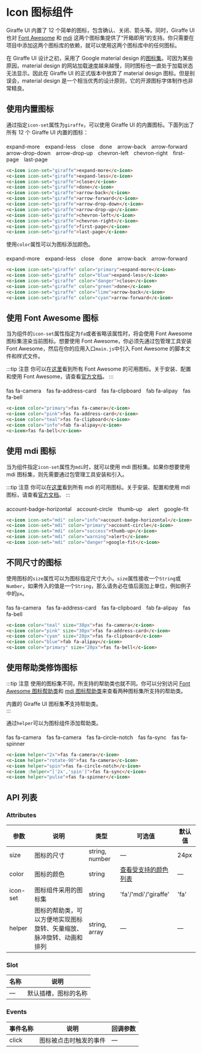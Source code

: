 # Icon 图标组件

Giraffe UI 内置了 12 个简单的图标，包含确认、关闭、箭头等。同时，Giraffe UI 也对 [Font Awesome](https://fontawesome.com/start) 和  [mdi](http://materialdesignicons.com/) 这两个图标集提供了“开箱即用”的支持。你只需要在项目中添加这两个图标库的依赖，就可以使用这两个图标库中的任何图标。

在 Giraffe UI 设计之初，采用了 Google material design 的[图标集](https://material.io/resources/icons/?style=baseline)。可因为某些原因，material design 的网站加载速度越来越慢，同时图标也一直处于加载状态无法显示。因此在 Giraffe UI 的正式版本中放弃了 material design 图标。但是别误会，material design 是一个相当优秀的设计原则，它的开源图标字体制作也非常精良。

## 使用内置图标

通过指定`icon-set`属性为`giraffe`，可以使用 Giraffe UI 的内置图标。下面列出了所有 12 个 Giraffe UI 内置的图标：

<div style="margin-top: 20px;">
  <c-icon icon-set="giraffe" style="margin-right: 10px;">expand-more</c-icon>
  <c-icon icon-set="giraffe" style="margin-right: 10px;">expand-less</c-icon>
  <c-icon icon-set="giraffe" style="margin-right: 10px;">close</c-icon>
  <c-icon icon-set="giraffe" style="margin-right: 10px;">done</c-icon>
  <c-icon icon-set="giraffe" style="margin-right: 10px;">arrow-back</c-icon>
  <c-icon icon-set="giraffe" style="margin-right: 10px;">arrow-forward</c-icon>
  <c-icon icon-set="giraffe" style="margin-right: 10px;">arrow-drop-down</c-icon>
  <c-icon icon-set="giraffe" style="margin-right: 10px;">arrow-drop-up</c-icon>
  <c-icon icon-set="giraffe" style="margin-right: 10px;">chevron-left</c-icon>
  <c-icon icon-set="giraffe" style="margin-right: 10px;">chevron-right</c-icon>
  <c-icon icon-set="giraffe" style="margin-right: 10px;">first-page</c-icon>
  <c-icon icon-set="giraffe">last-page</c-icon>
</div>

```html
<c-icon icon-set="giraffe">expand-more</c-icon>
<c-icon icon-set="giraffe">expand-less</c-icon>
<c-icon icon-set="giraffe">close</c-icon>
<c-icon icon-set="giraffe">done</c-icon>
<c-icon icon-set="giraffe">arrow-back</c-icon>
<c-icon icon-set="giraffe">arrow-forward</c-icon>
<c-icon icon-set="giraffe">arrow-drop-down</c-icon>
<c-icon icon-set="giraffe">arrow-drop-up</c-icon>
<c-icon icon-set="giraffe">chevron-left</c-icon>
<c-icon icon-set="giraffe">chevron-right</c-icon>
<c-icon icon-set="giraffe">first-page</c-icon>
<c-icon icon-set="giraffe">last-page</c-icon>
```

使用`color`属性可以为图标添加颜色。

<div style="margin-top: 20px;">
  <c-icon icon-set="giraffe" style="margin-right: 10px;" color="primary">expand-more</c-icon>
  <c-icon icon-set="giraffe" style="margin-right: 10px;" color="blue">expand-less</c-icon>
  <c-icon icon-set="giraffe" style="margin-right: 10px;" color="danger">close</c-icon>
  <c-icon icon-set="giraffe" style="margin-right: 10px;" color="green">done</c-icon>
  <c-icon icon-set="giraffe" style="margin-right: 10px;" color="lime">arrow-back</c-icon>
  <c-icon icon-set="giraffe" color="cyan">arrow-forward</c-icon>
</div>

```html
<c-icon icon-set="giraffe" color="primary">expand-more</c-icon>
<c-icon icon-set="giraffe" color="blue">expand-less</c-icon>
<c-icon icon-set="giraffe" color="danger">close</c-icon>
<c-icon icon-set="giraffe" color="green">done</c-icon>
<c-icon icon-set="giraffe" color="lime">arrow-back</c-icon>
<c-icon icon-set="giraffe" color="cyan">arrow-forward</c-icon>
```

## 使用 Font Awesome 图标

当为组件的`icon-set`属性指定为`fa`或者省略该属性时，将会使用 Font Awesome 图标集渲染当前图标。想要使用 Font Awesome，你必须先通过包管理工具安装 Font Awesome，然后在你的应用入口`main.js`中引入 Font Awesome 的脚本文件和样式文件。

:::tip 注意
你可以在[这里](https://fontawesome.com/icons?d=gallery&m=free)看到所有 Font Awesome 的可用图标。关于安装、配置和使用 Font Awesome，请查看[官方文档](https://fontawesome.com/how-to-use/on-the-web/referencing-icons/basic-use)。
:::

<div style="margin-top: 20px;">
  <c-icon style="margin-right: 10px;" color="primary">fas fa-camera</c-icon>
  <c-icon style="margin-right: 10px;" color="pink">fas fa-address-card</c-icon>
  <c-icon style="margin-right: 10px;" color="teal">fas fa-clipboard</c-icon>
  <c-icon style="margin-right: 10px;" color="info">fab fa-alipay</c-icon>
  <c-icon>fas fa-bell</c-icon>
</div>

```html
<c-icon color="primary">fas fa-camera</c-icon>
<c-icon color="pink">fas fa-address-card</c-icon>
<c-icon color="teal">fas fa-clipboard</c-icon>
<c-icon color="info">fab fa-alipay</c-icon>
<c-icon>fas fa-bell</c-icon>
```


## 使用 mdi 图标

当为组件指定`icon-set`属性为`mdi`时，就可以使用 mdi 图标集。如果你想要使用 mdi 图标集，则先需要通过包管理工具安装和引入。

:::tip 注意
你可以在[这里](http://materialdesignicons.com/)看到所有 mdi 的可用图标。关于安装、配置和使用 mdi 图标，请查看[官方文档](https://dev.materialdesignicons.com/getting-started/webfont)。
:::

<div style="margin-top: 20px;">
  <c-icon style="margin-right: 10px;" icon-set="mdi" color="info">account-badge-horizontal</c-icon>
  <c-icon style="margin-right: 10px;" icon-set="mdi" color="primary">account-circle</c-icon>
  <c-icon style="margin-right: 10px;" icon-set="mdi" color="success">thumb-up</c-icon>
  <c-icon style="margin-right: 10px;" icon-set="mdi" color="warning">alert</c-icon>
  <c-icon icon-set="mdi" color="danger">google-fit</c-icon>
</div>

```html
<c-icon icon-set="mdi" color="info">account-badge-horizontal</c-icon>
<c-icon icon-set="mdi" color="primary">account-circle</c-icon>
<c-icon icon-set="mdi" color="success">thumb-up</c-icon>
<c-icon icon-set="mdi" color="warning">alert</c-icon>
<c-icon icon-set="mdi" color="danger">google-fit</c-icon>
```

## 不同尺寸的图标

使用图标的`size`属性可以为图标指定尺寸大小。`size`属性接收一个`String`或`Number`，如果传入的值是一个`String`，那么请务必在值后面加上单位，例如例子中的`px`。

<div style="margin-top: 20px;">
  <c-icon style="margin-right: 10px;" color="teal" size="38px">fas fa-camera</c-icon>
  <c-icon style="margin-right: 10px;" color="pink" size="30px">fas fa-address-card</c-icon>
  <c-icon style="margin-right: 10px;" color="cyan" size="28px">fas fa-clipboard</c-icon>
  <c-icon style="margin-right: 10px;" color="blue">fab fa-alipay</c-icon>
  <c-icon color="primary" size="20px">fas fa-bell</c-icon>
</div>

```html
<c-icon color="teal" size="38px">fas fa-camera</c-icon>
<c-icon color="pink" size="30px">fas fa-address-card</c-icon>
<c-icon color="cyan" size="28px">fas fa-clipboard</c-icon>
<c-icon color="blue">fab fa-alipay</c-icon>
<c-icon color="primary" size="20px">fas fa-bell</c-icon>
```

## 使用帮助类修饰图标

:::tip 注意
使用的图标集不同，所支持的帮助类也就不同。你可以分别访问 [Font Awesome 图标帮助类](https://fontawesome.com/how-to-use/on-the-web/styling/sizing-icons)和 [mdi 图标帮助类](https://dev.materialdesignicons.com/getting-started/webfont#helper-classes)来查看两种图标集所支持的帮助类。

内置的 Giraffe UI 图标集**不**支持帮助类。  
:::

通过`helper`可以为图标组件添加帮助类。

<div style="margin-top: 20px;">
  <c-icon style="margin-right: 10px;" helper="2x">fas fa-camera</c-icon>
  <c-icon style="margin-right: 10px;" helper="rotate-90">fas fa-camera</c-icon>
  <c-icon style="margin-right: 10px;" helper="spin">fas fa-circle-notch</c-icon>
  <c-icon style="margin-right: 10px;" :helper="['2x','spin']">fas fa-sync</c-icon>
  <c-icon style="margin-right: 10px;" helper="pulse">fas fa-spinner</c-icon>
</div>

```html
<c-icon helper="2x">fas fa-camera</c-icon>
<c-icon helper="rotate-90">fas fa-camera</c-icon>
<c-icon helper="spin">fas fa-circle-notch</c-icon>
<c-icon :helper="['2x','spin']">fas fa-sync</c-icon>
<c-icon helper="pulse">fas fa-spinner</c-icon>
```


## API 列表

### Attributes
| 参数      | 说明          | 类型      | 可选值                           | 默认值  |
|---------- |-------------- |---------- |-------------------------------- |-------- |
| size | 图标的尺寸 | string, number | — | 24px |
| color | 图标的颜色 | string | [查看受支持的颜色列表](color.md) | — |
| icon-set | 图标组件采用的图标集 | string | 'fa'/'mdi'/'giraffe' | 'fa' |
| helper | 图标的帮助类，可以方便地实现图标旋转、矢量缩放、脉冲旋转、动画和排列 | string, array | — | — |

### Slot

| 名称 | 说明                |
|------|--------------------|
| — | 默认插槽，图标的名称 |

### Events
| 事件名称 | 说明 | 回调参数 |
|---------- |-------- |---------- |
| click | 图标被点击时触发的事件 | — |